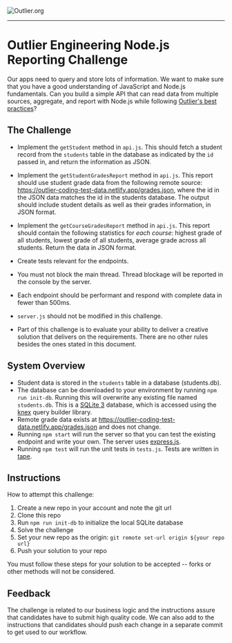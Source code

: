 ![Outlier.org](https://i.imgur.com/vJowpL1.png)

---

# Outlier Engineering Node.js Reporting Challenge

Our apps need to query and store lots of information. We want to make sure that you have a good understanding of JavaScript and Node.js fundamentals. Can you build a simple API that can read data from multiple sources, aggregate, and report with Node.js while following [Outlier's best practices](https://github.com/outlier-org/onboarding/blob/master/README.md#engineering-onboarding-guide)?

## The Challenge

- Implement the `getStudent` method in `api.js`. This should fetch a student record from the `students` table in the database as indicated by the `id` passed in, and return the information as JSON.

- Implement the `getStudentGradesReport` method in `api.js`. This report should use student grade data from the following remote source: https://outlier-coding-test-data.netlify.app/grades.json, where the id in the JSON data matches the id in the students database. The output should include student details as well as their grades information, in JSON format.

- Implement the `getCourseGradesReport` method in `api.js`. This report should contain the following statistics for *each course*: highest grade of all students, lowest grade of all students, average grade across all students. Return the data in JSON format.

- Create tests relevant for the endpoints.

- You must not block the main thread. Thread blockage will be reported in the console by the server.

- Each endpoint should be performant and respond with complete data in fewer than 500ms.

- `server.js` should not be modified in this challenge.

- Part of this challenge is to evaluate your ability to deliver a creative solution that delivers on the requirements. There are no other rules besides the ones stated in this document.

## System Overview
  - Student data is stored in the `students` table in a database (students.db).
  - The database can be downloaded to your environment by running `npm run init-db`. Running this will overwrite any existing file named `students.db`. This is a [SQLite 3](https://www.sqlite.org/index.html) database, which is accessed using the [knex](https://github.com/knex/knex) query builder library.
  - Remote grade data exists at https://outlier-coding-test-data.netlify.app/grades.json and does not change.
  - Running `npm start` will run the server so that you can test the existing endpoint and write your own. The server uses [express.js](https://expressjs.com/). 
  - Running `npm test` will run the unit tests in `tests.js`. Tests are written in [tape](https://github.com/substack/tape).
  

## Instructions

How to attempt this challenge:

1) Create a new repo in your account and note the git url
2) Clone this repo
3) Run `npm run init-db` to initialize the local SQLite database
4) Solve the challenge
5) Set your new repo as the origin: `git remote set-url origin ${your repo url}`
6) Push your solution to your repo

You must follow these steps for your solution to be accepted -- forks or other methods will not be considered.

## Feedback

The challenge is related to our business logic and the instructions assure that candidates have to submit high quality code. We can also add to the instructions that candidates should push each change in a separate commit to get used to our workflow.
